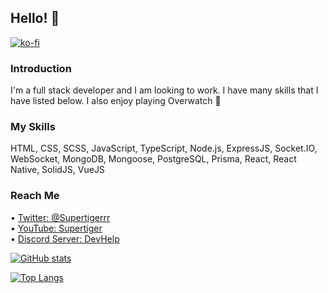 ## Hello! 👋
[![ko-fi](https://ko-fi.com/img/githubbutton_sm.svg)](https://ko-fi.com/Y8Y1FN57Z)
### Introduction
I'm a full stack developer and I am looking to work. I have many skills that I have listed below. I also enjoy playing Overwatch 🙂

### My Skills
HTML, CSS, SCSS, JavaScript, TypeScript, Node.js, ExpressJS, Socket.IO, WebSocket, MongoDB, Mongoose, PostgreSQL, Prisma, React, React Native, SolidJS, VueJS

### Reach Me
• <a href="https://twitter.com/Supertigerrr">Twitter: @Supertigerrr</a>   
• <a href="https://www.youtube.com/channel/UCMyHNJUhe8AJuWVhTduYWTQ">YouTube: Supertiger</a>   
• <a href="https://discord.gg/urrG2UZ4nG">Discord Server: DevHelp</a>   

[![GitHub stats](https://github-readme-stats.vercel.app/api?username=supertigerr&theme=dark)](https://github.com/anuraghazra/github-readme-stats)

[![Top Langs](https://github-readme-stats.vercel.app/api/top-langs/?username=supertigerr&layout=compact&theme=dark)](https://github.com/anuraghazra/github-readme-stats)

